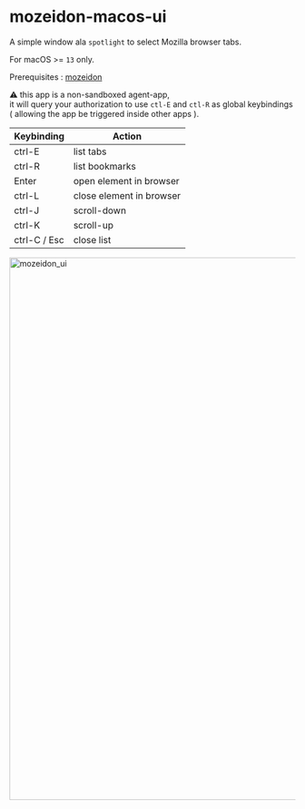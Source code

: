 # mozeidon-macos-ui

A simple window ala `spotlight` to select Mozilla browser tabs.

For macOS >= `13` only.

Prerequisites : [mozeidon](https://github.com/egovelox/mozeidon)

⚠️ this app is a non-sandboxed agent-app,  
it will query your authorization to use `ctl-E` and `ctl-R` as global keybindings  
( allowing the app be triggered inside other apps ).

| Keybinding    | Action |
| -------- | ------- |
| ctrl-E  | list tabs    |
| ctrl-R | list bookmarks     |
| Enter | open element in browser    |
| ctrl-L | close element in browser    |
| ctrl-J    | scroll-down   |
| ctrl-K  | scroll-up   |
| ctrl-C / Esc  | close list   |

<img width="957" alt="mozeidon_ui" src="https://github.com/user-attachments/assets/12fae81b-d56e-464c-865f-cfec97260d2e" />
